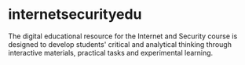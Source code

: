 # internetsecurityedu
The digital educational resource for the Internet and Security course is designed to develop students' critical and analytical thinking through interactive materials, practical tasks and experimental learning.
